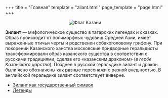 +++
title = "Главная"
template = "zilant.html"
page_template = "page.html"
+++


<p style="text-align: center"> <img src="../Flag_of_Kazan_(Tatarstan).png" alt="Флаг Казани"/> </p>

**Зилант** — мифологическое существо в татарских легендах и сказках. Образ происходит от полиморфных чудовищ Средней Азии, имеет выраженные птичьи черты и родственен cобакоголовому грифону. При покорении Казанского ханства московские придворные геральдисты трансформировали образ казанского существа в соответствии с русскими традициями, сделав его «казанским драконом» (*в гербе Казанского царства*). Позднее в русской геральдике зилант и дракон были ясно обозначены как разные персонажи с разной внешностью. В английской геральдике зилант соответствует виверне.

- [Зилант как государственный символ](@/zilant/state_symbol.md)
- [Легенды](@/zilant/legends.md)

